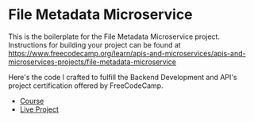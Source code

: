 # File Metadata Microservice

This is the boilerplate for the File Metadata Microservice project. Instructions for building your project can be found at https://www.freecodecamp.org/learn/apis-and-microservices/apis-and-microservices-projects/file-metadata-microservice

Here's the code I crafted to fulfill the Backend Development and API's project certification offered by FreeCodeCamp.

- [Course](https://www.freecodecamp.org/learn/apis-and-microservices/apis-and-microservices-projects/file-metadata-microservice)
- [Live Project](https://filemetadata-api.johnnyt001.repl.co)

